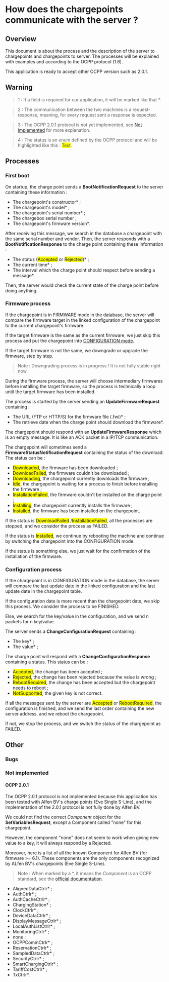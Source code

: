 # How does the chargepoints communicate with the server ?

## Overview

This document is about the process and the description of the server to chargepoints and chargepoints to server.
The processes will be explained with examples and according to the OCPP protocol (1.6).

This application is ready to accept other OCPP version such as 2.0.1.

## Warning

> 1 : If a field is required for our application, it will be marked like that *.

> 2 : The communication between the two machines is a request-response, meaning, for every request sent a response 
> is expected.

> 3 : The OCPP 2.0.1 protocol is not yet implemented, see [Not implemented](#ocpp-201) for more explanation.

> 4 : The status is an enum defined by the OCPP protocol and will be highlighted like this : <span style="background-color: #FFFF00">Test</span>.

## Processes

### First boot

On startup, the charge point sends a **BootNotificationRequest** to the server containing these information :
- The chargepoint's constructor* ;
- The chargepoint's model* ;
- The chargepoint's serial number* ;
- The chargebox serial number ;
- The chargepoint's firmware version*.

After receiving this message, we search in the database a chargepoint with the same serial number and vendor.
Then, the server responds with a **BootNotificationResponse** to the charge point containing these information :
- The status (<span style="background-color: #FFFF00">Accepted</span> 
or <span style="background-color: #FFFF00">Rejected</span>)* ;
- The current time* ;
- The interval which the charge point should respect before sending a message*.

Then, the server would check the current state of the charge point before doing anything.

### Firmware process

If the chargepoint is in FIRMWARE mode in the database, the server will compare the firmware target 
in the linked configuration of the chargepoint to the current chargepoint's firmware.

If the target firmware is the same as the current firmware, 
we just skip this process and put the chargepoint into [CONFIGURATION mode](#configuration-process).

If the target firmware is not the same, we downgrade or upgrade the firmware, step by step.

> Note : Downgrading process is in progress ! It is not fully stable right now.

During the firmware process, the server will choose intermediary firmwares before installing the target firmware,
so the process is technically a loop until the target firmware has been installed.

The process is started by the server sending an **UpdateFirmwareRequest** containing :
- The URL (FTP or HTTP/S) for the firmware file (.fwi)* ;
- The retrieve date when the charge point should download the firmware*.

The chargepoint should respond with an **UpdateFirmwareResponse** which is an empty message.
It is like an ACK packet in a IP/TCP communication.

The chargepoint will sometimes send a **FirmwareStatusNotificationRequest** containing the status of the download.
The status can be :
- <span style="background-color: #FFFF00">Downloaded</span>, the firmware has been downloaded ;
- <span style="background-color: #FFFF00">DownloadFailed</span>, the firmware couldn't be downloaded ;
- <span style="background-color: #FFFF00">Downloading</span>, the chargepoint currently downloads the firmware ;
- <span style="background-color: #FFFF00">Idle</span>, 
the chargepoint is waiting for a process to finish before installing the firmware ;
- <span style="background-color: #FFFF00">InstallationFailed</span>,
the firmware couldn't be installed on the charge point ;
- <span style="background-color: #FFFF00">Installing</span>, the chargepoint currently installs the firmware ;
- <span style="background-color: #FFFF00">Installed</span>, the firmware has been installed on the chargepoint.

If the status is <span style="background-color: #FFFF00">DownloadFailed</span>
/<span style="background-color: #FFFF00">InstallationFailed</span>, all the processes are stopped,
and we consider the process as FAILED.

If the status is <span style="background-color: #FFFF00">Installed</span>, 
we continue by rebooting the machine and continue by switching the chargepoint into the CONFIGURATION mode.

If the status is something else, we just wait for the confirmation of the installation of the firmware.

### Configuration process

If the chargepoint is in CONFIGURATION mode in the database, the server will compare the last update date in 
the linked configuration and the last update date in the chargepoint table.

If the configuration date is more recent than the chargepoint date, we skip this process.
We consider the process to be FINISHED.

Else, we search for the key/value in the configuration, and we send n packets for n key/value.

The server sends a **ChangeConfigurationRequest** containing :
- The key* ;
- The value* ;

The charge point will respond with a **ChangeConfigurationResponse** containing a status.
This status can be :
- <span style="background-color: #FFFF00">Accepted</span>, the change has been accepted ;
- <span style="background-color: #FFFF00">Rejected</span>, the change has been rejected because the value is wrong ;
- <span style="background-color: #FFFF00">RebootRequired</span>,
the change has been accepted but the chargepoint needs to reboot ;
- <span style="background-color: #FFFF00">NotSupported</span>, the given key is not correct.

If all the messages sent by the server are <span style="background-color: #FFFF00">Accepted</span> 
or <span style="background-color: #FFFF00">RebootRequired</span>, 
the configuration is finished, and we send the last order containing the new server address, 
and we reboot the chargepoint.

If not, we stop the process, and we switch the status of the chargepoint as FAILED.

## Other

### Bugs

### Not implemented

#### OCPP 2.0.1

The OCPP 2.0.1 protocol is not implemented because this application has been tested with Alfen BV's charge points
(Eve Single S-Line), and the implementation of the 2.0.1 protocol is not fully done by Alfen BV. 

We could not find the correct *Component* object for the **SetVariablesRequest**, except a Component called "none"
for this chargepoint.

However, the component "none" does not seem to work when giving new value to a key, it will always respond by
a Rejected.

Moreover, here is a list of all the known Component for Alfen BV (for firmware >= 6.1).
These components are the only components recognized by ALfen BV's chargepoints (Eve Single S-Line).

> Note : When marked by a *, it means the *Component* is an OCPP standard, see the 
> [official documentation](https://openchargealliance.org/protocols/open-charge-point-protocol/#OCPP2.0.1).

- AlignedDataCtrlr* ;
- AuthCtrlr* ;
- AuthCacheCtrlr* ;
- ChargingStation* ;
- ClockCtrlr* ;
- DeviceDataCtrlr* ;
- DisplayMessageCtrlr* ;
- LocalAuthListCtrlr* ;
- MonitoringCtrlr* ;
- none ;
- OCPPCommCtrlr* ;
- ReservationCtrlr* ;
- SampledDataCtrlr* ;
- SecurityCtrlr* ;
- SmartChargingCtrlr* ;
- TariffCostCtrlr* ;
- TxCtrlr*.



